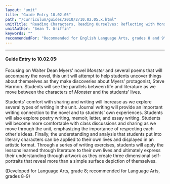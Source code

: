 ```yaml
---
layout: "unit"
title: "Guide Entry 10.02.05"
path: "/curriculum/guides/2010/2/10.02.05.x.html"
unitTitle: "Reading Characters, Reading Ourselves: Reflecting with Monster's Steve Harmon"
unitAuthor: "Sean T. Griffin"
keywords: ""
recommendedFor: "Recommended for English Language Arts, grades 8 and 9"
---
```

<body>
<hr/>
<h4>
Guide Entry to 10.02.05:
</h4>
<p>
Focusing on Walter Dean Myers' novel
<i>
Monster
</i>
and several poems that will accompany the novel, this unit will attempt to help students uncover things about themselves as they make discoveries about Myers' protagonist, Steve Harmon.  Students will see the parallels between life and literature as we move between the characters of
<i>
Monster
</i>
and the students' lives.
</p>
<p>
Students' comfort with sharing and writing will increase as we explore several types of writing in the unit.  Journal writing will provide an important writing connection to the novel and to students' own experiences.  Students will also explore poetry writing, memoir, letter, and essay writing. Students will become more comfortable with class discussions and sharing as we move through the unit, emphasizing the importance of respecting each other's ideas.  Finally, the understanding and analysis that students put into literary characters can be applied to their own lives and displayed in an artistic format. Through a series of writing exercises, students will apply the lessons learned through literature to their own lives and ultimately express their understanding through artwork as they create three dimensional self-portraits that reveal more than a simple surface depiction of themselves.
</p>
<p>
(Developed for Language Arts, grade 8; recommended for Language Arts, grades 8-9)
</p>
</body>
